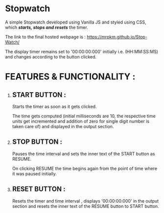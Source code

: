 # Stopwatch
A simple Stopwatch developed using Vanilla JS and styled using CSS, which ***starts, stops and resets*** the timer. 

The link to the final hosted webpage is :  https://mrpkm.github.io/Stop-Watch/



The display timer remains set to '00:00:00:000' initially i.e. (HH:MM:SS:MS) and changes according to the button clicked.



# FEATURES & FUNCTIONALITY :

  1. ## START BUTTON : 
     <p> Starts the timer as soon as it gets clicked. </p>
     <p> The time gets computed (initial milliseconds are 10, the respective time units get incremented and addition of zero for single digit number is taken care of)  and displayed in the output section. </p>
     
  2. ## STOP BUTTON :
     <p> Pauses the time interval and sets the inner text of the START button as RESUME. </p>
     <p> On clicking RESUME the time begins again from the point of time where it was paused initially. </p>
 
  3.  ## RESET BUTTON : 
      Resets the timer and time interval , displays '00:00:00:000' in the output section and resets the inner text of the RESUME button to START button. 
      
